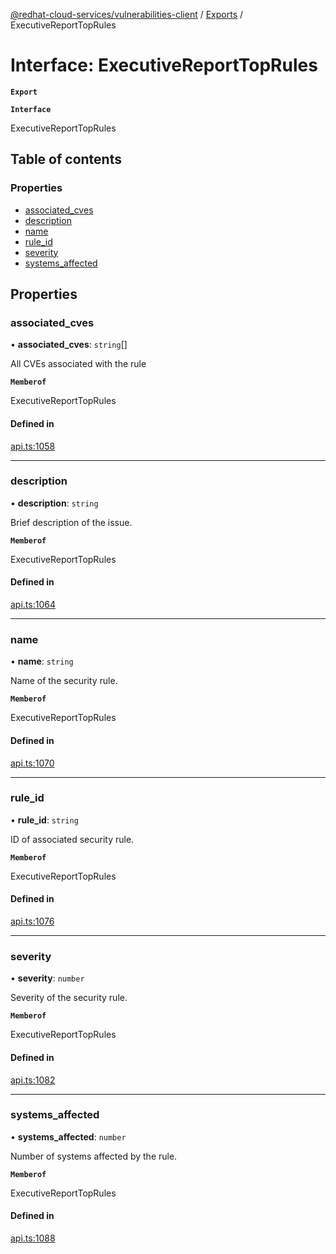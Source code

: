 [@redhat-cloud-services/vulnerabilities-client](../README.md) / [Exports](../modules.md) / ExecutiveReportTopRules

# Interface: ExecutiveReportTopRules

**`Export`**

**`Interface`**

ExecutiveReportTopRules

## Table of contents

### Properties

- [associated\_cves](ExecutiveReportTopRules.md#associated_cves)
- [description](ExecutiveReportTopRules.md#description)
- [name](ExecutiveReportTopRules.md#name)
- [rule\_id](ExecutiveReportTopRules.md#rule_id)
- [severity](ExecutiveReportTopRules.md#severity)
- [systems\_affected](ExecutiveReportTopRules.md#systems_affected)

## Properties

### associated\_cves

• **associated\_cves**: `string`[]

All CVEs associated with the rule

**`Memberof`**

ExecutiveReportTopRules

#### Defined in

[api.ts:1058](https://github.com/RedHatInsights/javascript-clients/blob/master/packages/vulnerabilities/git-api/api.ts#L1058)

___

### description

• **description**: `string`

Brief description of the issue.

**`Memberof`**

ExecutiveReportTopRules

#### Defined in

[api.ts:1064](https://github.com/RedHatInsights/javascript-clients/blob/master/packages/vulnerabilities/git-api/api.ts#L1064)

___

### name

• **name**: `string`

Name of the security rule.

**`Memberof`**

ExecutiveReportTopRules

#### Defined in

[api.ts:1070](https://github.com/RedHatInsights/javascript-clients/blob/master/packages/vulnerabilities/git-api/api.ts#L1070)

___

### rule\_id

• **rule\_id**: `string`

ID of associated security rule.

**`Memberof`**

ExecutiveReportTopRules

#### Defined in

[api.ts:1076](https://github.com/RedHatInsights/javascript-clients/blob/master/packages/vulnerabilities/git-api/api.ts#L1076)

___

### severity

• **severity**: `number`

Severity of the security rule.

**`Memberof`**

ExecutiveReportTopRules

#### Defined in

[api.ts:1082](https://github.com/RedHatInsights/javascript-clients/blob/master/packages/vulnerabilities/git-api/api.ts#L1082)

___

### systems\_affected

• **systems\_affected**: `number`

Number of systems affected by the rule.

**`Memberof`**

ExecutiveReportTopRules

#### Defined in

[api.ts:1088](https://github.com/RedHatInsights/javascript-clients/blob/master/packages/vulnerabilities/git-api/api.ts#L1088)
